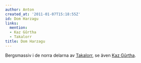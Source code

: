 ```yaml
---
author: Anton
created_at: '2011-01-07T15:18:55Z'
id: Dom Harzagu
links:
  mention:
  - Kaz Gûrtha
  - Takalorr
title: Dom Harzagu
---
```


Bergsmassiv i de norra delarna av [Takalorr], se även [Kaz Gûrtha].

  [Takalorr]: Takalorr
  [Kaz Gûrtha]: Kaz_Gûrtha

